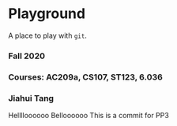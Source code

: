 # Playground

A place to play with `git`.


### Fall 2020
### Courses: AC209a, CS107, ST123, 6.036
### Jiahui Tang

Helllloooooo
Belloooooo
This is a commit for PP3